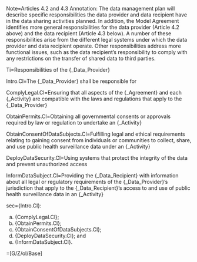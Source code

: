 Note=Articles 4.2 and 4.3 Annotation: The data management plan will describe specific responsibilities the data provider and data recipient have in the data sharing activities planned. In addition, the Model Agreement identifies more general responsibilities for the data provider (Article 4.2 above) and the data recipient (Article 4.3 below). A number of these responsibilities arise from the different legal systems under which the data provider and data recipient operate. Other responsibilities address more functional issues, such as the data recipient’s responsibility to comply with any restrictions on the transfer of shared data to third parties.

Ti=Responsibilities of the {_Data_Provider}

Intro.Cl=The {_Data_Provider} shall be responsible for

ComplyLegal.Cl=Ensuring that all aspects of the {_Agreement} and each {_Activity} are compatible with the laws and regulations that apply to the {_Data_Provider}

ObtainPermits.Cl=Obtaining all governmental consents or approvals required by law or regulation to undertake an {_Activity}

ObtainConsentOfDataSubjects.Cl=Fulfilling legal and ethical requirements relating to gaining consent from individuals or communities to collect, share, and use public health surveillance data under an {_Activity}

DeployDataSecurity.Cl=Using systems that protect the integrity of the data and prevent unauthorized access

InformDataSubject.Cl=Providing the {_Data_Recipient} with information about all legal or regulatory requirements of the {_Data_Provider}’s jurisdiction that apply to the {_Data_Recipient}’s access to and use of public health surveillance data in an {_Activity}

sec={Intro.Cl}:<ol type="a"><li>{ComplyLegal.Cl};<li>{ObtainPermits.Cl};<li>{ObtainConsentOfDataSubjects.Cl};<li>{DeployDataSecurity.Cl}; and<li>{InformDataSubject.Cl}.</ol>

=[G/Z/ol/Base]